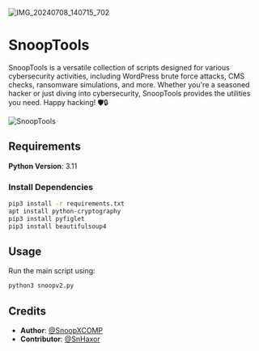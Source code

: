 ![IMG_20240708_140715_702](https://github.com/505Snoop/SnoopTools/assets/166966253/4e5a814d-cc92-4225-8f03-94aee1ba5caa)


# SnoopTools

SnoopTools is a versatile collection of scripts designed for various cybersecurity activities, including WordPress brute force attacks, CMS checks, ransomware simulations, and more. Whether you're a seasoned hacker or just diving into cybersecurity, SnoopTools provides the utilities you need. Happy hacking! 🛡🔒

![SnoopTools](https://github.com/505Snoop/SnoopTools/assets/166966253/2bc789a6-2f76-4ab7-8472-71a7ca87115b)

## Requirements

**Python Version**: 3.11

### Install Dependencies

```bash
pip3 install -r requirements.txt
apt install python-cryptography
pip3 install pyfiglet
pip3 install beautifulsoup4
```

## Usage

Run the main script using:

```bash
python3 snoopv2.py
```

## Credits

- **Author**: [@SnoopXCOMP](https://github.com/SnoopXCOMP)
- **Contributor**: [@SnHaxor](https://github.com/SnHaxor)
```

